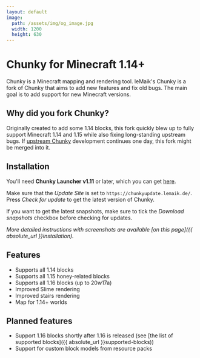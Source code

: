 ```yaml
---
layout: default
image:
  path: /assets/img/og_image.jpg
  width: 1200
  height: 630
---
```


# Chunky for Minecraft 1.14+

Chunky is a Minecraft mapping and rendering tool. leMaik's Chunky is a fork of Chunky that aims to add new features and fix old bugs. The main goal is to add support for new Minecraft versions.

## Why did you fork Chunky?

Originally created to add some 1.14 blocks, this fork quickly blew up to fully support Minecraft 1.14 and 1.15 while also fixing long-standing upstream bugs. If [upstream Chunky](http://chunky.llbit.se) development continues one day, this fork might be merged into it.

## Installation

You'll need **Chunky Launcher v1.11** or later, which you can get [here](https://chunkyupdate.lemaik.de/ChunkyLauncher.jar).

Make sure that the _Update Site_ is set to `https://chunkyupdate.lemaik.de/`. Press _Check for update_ to get the latest version of Chunky.

If you want to get the latest snapshots, make sure to tick the _Download snapshots_ checkbox before checking for updates.

_More detailed instructions with screenshots are available [on this page]({{ absolute_url }}installation)._

## Features

- Supports all 1.14 blocks
- Supports all 1.15 honey-related blocks
- Supports all 1.16 blocks (up to 20w17a)
- Improved Slime rendering
- Improved stairs rendering
- Map for 1.14+ worlds

## Planned features

- Support 1.16 blocks shortly after 1.16 is released (see [the list of supported blocks]({{ absolute_url }}supported-blocks))
- Support for custom block models from resource packs
